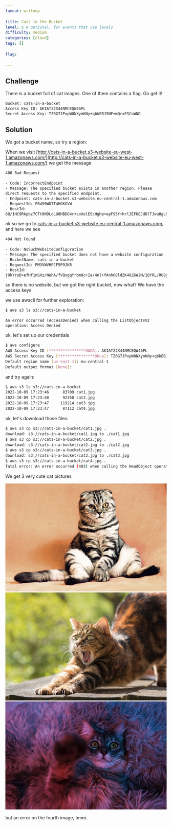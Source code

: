 ```yaml
---
layout: writeup

title: Cats in the Bucket
level: 6 # optional, for events that use levels
difficulty: medium
categories: [cloud]
tags: []

flag:

---
```


## Challenge

There is a bucket full of cat images. One of them contains a flag. Go get it!

```
Bucket: cats-in-a-bucket
Access Key ID: AKIATZ2X44NMCEQW46PL
Secret Access Key: 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
```

## Solution

We got a bucket name, so try a region:

When we visit [http://cats-in-a-bucket.s3-website-eu-west-1.amazonaws.com/](http://cats-in-a-bucket.s3-website-eu-west-1.amazonaws.com/) we get the message

```
400 Bad Request

- Code: IncorrectEndpoint
- Message: The specified bucket exists in another region. Please direct requests to the specified endpoint.
- Endpoint: cats-in-a-bucket.s3-website.eu-central-1.amazonaws.com
- RequestId: FB490WD7T4HGKGVW
- HostId: 6O/1HC9Rkpbz7CTt0N9LdLU8HBDG4r+soXelEScHgHp+opFS5f+hrlJEFUEJdDlTJwu8gLhCK9U=

```

ok so we go to [cats-in-a-bucket.s3-website.eu-central-1.amazonaws.com](cats-in-a-bucket.s3-website.eu-central-1.amazonaws.com), and here we see

```
404 Not Found

- Code: NoSuchWebsiteConfiguration
- Message: The specified bucket does not have a website configuration
- BucketName: cats-in-a-bucket
- RequestId: PM3VWVHPJF5P9JKR
- HostId: jOkYruD+efHf1nGXz/NehA/fVQxgqYrbm8c+Ia/4nl+fAnhO8ldZK40Z6WJM/1BYRL/RU8ymw58=
```

so there is no website, but we got the right bucket, now what? We have the access keys

we use awscli for further exploration:

```
$ aws s3 ls s3://cats-in-a-bucket

An error occurred (AccessDenied) when calling the ListObjectsV2 operation: Access Denied
```

ok, let's set up our credentials

```bash
$ aws configure
AWS Access Key ID [****************UWDA]: AKIATZ2X44NMCEQW46PL
AWS Secret Access Key [****************8Kup]: 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
Default region name [us-east-1]: eu-central-1
Default output format [None]:
```

and try again:

```bash
$ aws s3 ls s3://cats-in-a-bucket
2022-10-09 17:23:46      83709 cat1.jpg
2022-10-09 17:23:48      92350 cat2.jpg
2022-10-09 17:23:47     119214 cat3.jpg
2022-10-09 17:23:47      87112 cat4.jpg

```

ok, let's download those files:

```bash
$ aws s3 cp s3://cats-in-a-bucket/cat1.jpg .
download: s3://cats-in-a-bucket/cat1.jpg to ./cat1.jpg
$ aws s3 cp s3://cats-in-a-bucket/cat2.jpg .
download: s3://cats-in-a-bucket/cat2.jpg to ./cat2.jpg
$ aws s3 cp s3://cats-in-a-bucket/cat3.jpg .
download: s3://cats-in-a-bucket/cat3.jpg to ./cat3.jpg
$ aws s3 cp s3://cats-in-a-bucket/cat4.jpg .
fatal error: An error occurred (403) when calling the HeadObject operation: Forbidden
```

We get 3 very cute cat pictures

![](writeupfiles/cat1.jpg)
![](writeupfiles/cat2.jpg)
![](writeupfiles/cat3.jpg)

but an error on the fourth image, hmm..
